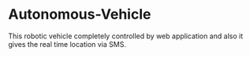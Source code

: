 # Autonomous-Vehicle
This robotic vehicle completely controlled by web application and also it gives the real time location via SMS.
